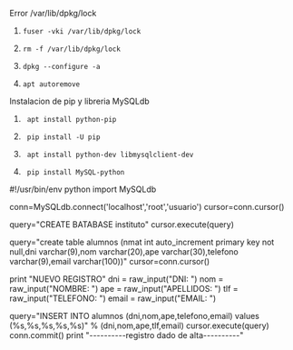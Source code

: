 Error /var/lib/dpkg/lock

1.     fuser -vki /var/lib/dpkg/lock
2.     rm -f /var/lib/dpkg/lock
3.     dpkg --configure -a
4.     apt autoremove

Instalacion de pip y libreria MySQLdb

1.      apt install python-pip
2.      pip install -U pip
3.      apt install python-dev libmysqlclient-dev
4.      pip install MySQL-python

#!/usr/bin/env python
import MySQLdb

conn=MySQLdb.connect('localhost','root','usuario')
cursor=conn.cursor()

query="CREATE BATABASE instituto"
cursor.execute(query)

query="create table alumnos (nmat int auto_increment primary key not null,dni varchar(9),nom varchar(20),ape varchar(30),telefono varchar(9),email varchar(100))"
cursor=conn.cursor()

print "NUEVO REGISTRO"
dni = raw_input("DNI: ")
nom = raw_input("NOMBRE: ")
ape = raw_input("APELLIDOS: ")
tlf = raw_input("TELEFONO: ")
email = raw_input("EMAIL: ")

query="INSERT INTO alumnos (dni,nom,ape,telefono,email) values (%s,%s,%s,%s,%s)" % (dni,nom,ape,tlf,email)
cursor.execute(query)
conn.commit()
print "----------registro dado de alta----------"
